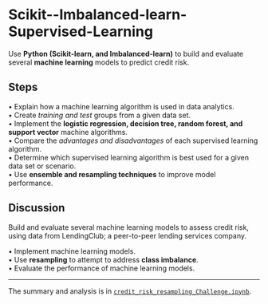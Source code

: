 # Scikit--Imbalanced-learn-Supervised-Learning
Use **Python (Scikit-learn, and Imbalanced-learn)** to build and evaluate several **machine learning** models to predict credit risk. 

## Steps
•	Explain how a machine learning algorithm is used in data analytics. <br>
•	Create *training and test* groups from a given data set.<br>
•	Implement the **logistic regression, decision tree, random forest, and support vector** machine algorithms.<br>
•	Compare the *advantages and disadvantages* of each supervised learning algorithm.<br>
•	Determine which supervised learning algorithm is best used for a given data set or scenario.<br>
•	Use **ensemble and resampling techniques** to improve model performance.<br>

## Discussion
Build and evaluate several machine learning models to assess credit risk, using data from LendingClub; a peer-to-peer lending services company.

•	Implement machine learning models. <br>
•	Use **resampling** to attempt to address **class imbalance**.<br>
•	Evaluate the performance of machine learning models.<br>

---

The summary and analysis is in [`credit_risk_resampling_Challenge.ipynb`](https://github.com/plin2204/Supervised-Learning_Scikit_Imbalanced-learn_/blob/master/credit_risk_resampling_Challenge.ipynb).



